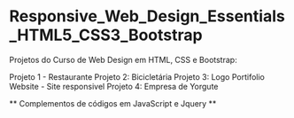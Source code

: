 # Responsive_Web_Design_Essentials_HTML5_CSS3_Bootstrap
Projetos do Curso de Web Design em HTML, CSS e Bootstrap: 

Projeto 1 - Restaurante 
Projeto 2: Bicicletária 
Projeto 3: Logo Portifolio Website - Site responsivel
Projeto 4: Empresa de Yorgute 

** Complementos de códigos em JavaScript e Jquery **
